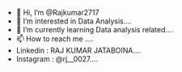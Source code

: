 - 👋 Hi, I’m @Rajkumar2717
- 👀 I’m interested in Data Analysis....
- 🌱 I’m currently learning Data analysis related....
- 📫 How to reach me ....
-  Linkedin  : RAJ KUMAR JATABOINA....
-  Instagram : @rj__0027....



<!---
Rajkumar2717/Rajkumar2717 is a ✨ special ✨ repository because its `README.md` (this file) appears on your GitHub profile.
You can click the Preview link to take a look at your changes.
--->

